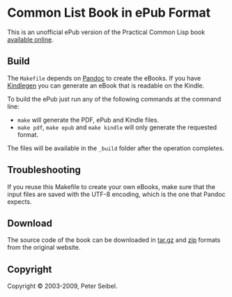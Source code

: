 Common List Book in ePub Format
===============================

This is an unofficial ePub version of the Practical Common Lisp book
[available online](http://www.gigamonkeys.com/book/). 

Build
-----

The `Makefile` depends on [Pandoc](http://johnmacfarlane.net/pandoc/) to
create the eBooks. If you have
[Kindlegen](http://www.amazon.com/gp/feature.html?ie=UTF8&docId=1000765211)
you can generate an eBook that is readable on the Kindle.

To build the ePub just run any of the following commands at the command line:

- `make` will generate the PDF, ePub and Kindle files.
- `make pdf`, `make epub` and `make kindle` will only generate the
  requested format.

The files will be available in the `_build` folder after the operation
completes.

Troubleshooting
---------------

If you reuse this Makefile to create your own eBooks, make sure that the
input files are saved with the UTF-8 encoding, which is the one that
Pandoc expects.

Download
--------

The source code of the book can be downloaded in
[tar.gz](http://www.gigamonkeys.com/book/practicals-1.0.3.tar.gz) and
[zip](http://www.gigamonkeys.com/book/practicals-1.0.3.zip) formats from
the original website.

Copyright
---------

Copyright © 2003-2009, Peter Seibel. 

